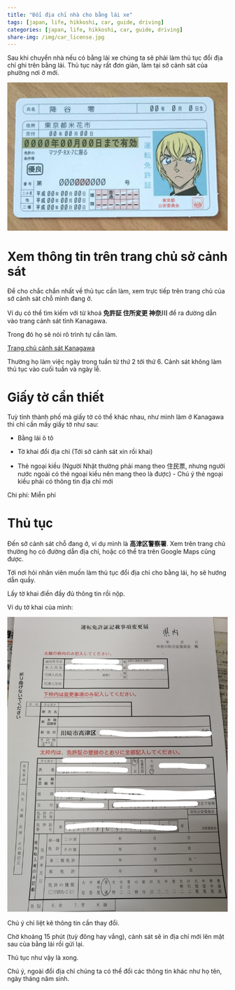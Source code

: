 ```yaml
---
title: "Đổi địa chỉ nhà cho bằng lái xe"
tags: [japan, life, hikkoshi, car, guide, driving]
categories: [japan, life, hikkoshi, car, guide, driving]
share-img: /img/car_license.jpg
---
```


Sau khi chuyển nhà nếu có bằng lái xe chúng ta sẽ phải làm thủ tục đổi địa chỉ ghi trên bằng lái. Thủ tục này rất đơn giản, làm tại sở cảnh sát của phường nơi ở mới.

![](/img/car_license.jpg)

# Xem thông tin trên trang chủ sở cảnh sát

Để cho chắc chắn nhất về thủ tục cần làm, xem trực tiếp trên trang chủ của sở cảnh sát chỗ mình đang ở.

Ví dụ có thể tìm kiếm với từ khoá **免許証 住所変更 神奈川** để ra đường dẫn vào trang cảnh sát tỉnh Kanagawa.

Trong đó họ sẽ nói rõ trình tự cần làm.

[Trang chủ cảnh sát Kanagawa](https://www.police.pref.kanagawa.jp/mes/mes83004.htm)

Thường họ làm việc ngày trong tuần từ thứ 2 tới thứ 6. Cảnh sát không làm thủ tục vào cuối tuần và ngày lễ.

# Giấy tờ cần thiết

Tuỳ tỉnh thành phố mà giấy tờ có thể khác nhau, như mình làm ở Kanagawa thì chỉ cần mấy giấy tờ như sau:

* Bằng lái ô tô

* Tờ khai đổi địa chỉ (Tới sở cảnh sát xin rồi khai)

* Thẻ ngoại kiều (Người Nhật thường phải mang theo 住民票, nhưng người nước ngoài có thẻ ngoại kiều nên mang theo là được) - Chú ý thẻ ngoại kiều phải có thông tin địa chỉ mới

Chi phí: Miễn phí

# Thủ tục

Đến sở cảnh sát chỗ đang ở, ví dụ mình là **高津区警察署**. Xem trên trang chủ thường họ có đường dẫn địa chỉ, hoặc có thể tra trên Google Maps cũng được.

Tới nơi hỏi nhân viên muốn làm thủ tục đổi địa chỉ cho bằng lái, họ sẽ hướng dẫn quầy.

Lấy tờ khai điền đầy đủ thông tin rồi nộp.

Ví dụ tờ khai của mình:

![](/img/car_change_address.jpg)

Chú ý chỉ liệt kê thông tin cần thay đổi.

Chờ khoảng 15 phút (tuỳ đông hay vắng), cảnh sát sẽ in địa chỉ mới lên mặt sau của bằng lái rồi gửi lại.

Thủ tục như vậy là xong.

Chú ý, ngoài đổi địa chỉ chúng ta có thể đổi các thông tin khác như họ tên, ngày tháng năm sinh.

